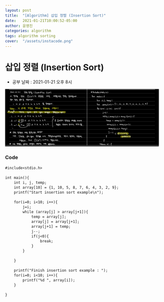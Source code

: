 ```yaml
---
layout: post
title:  "[Algorithm] 삽입 정렬 (Insertion Sort)"
date:   2021-01-21T10:00:52-05:00
author: 윤영진
categories: algorithm 
tags: algorithm sorting
cover:  "/assets/instacode.png"
---
```

# 삽입 정렬 (Insertion Sort)

* 공부 날짜 : 2021-01-21 오후 8시

![Alt text](/assets/algorithm/2021-01-21_insertion_sort.png "필기")

### Code

```
#include<stdio.h>

int main(){
    int i, j, temp;
    int array[10] = {1, 10, 5, 8, 7, 6, 4, 3, 2, 9};
    printf("Start insertion sort example\n");

    for(i=0; i<10; i++){
        j=i;
        while (array[j] > array[j+1]){
            temp = array[j];
            array[j] = array[j+1];
            array[j+1] = temp;
            j--;
            if(j<0){
                break;
            }
        }
        
    }

    printf("Finish insertion sort example : ");
    for(i=0; i<10; i++){
        printf("%d ", array[i]);
    }

}
```
